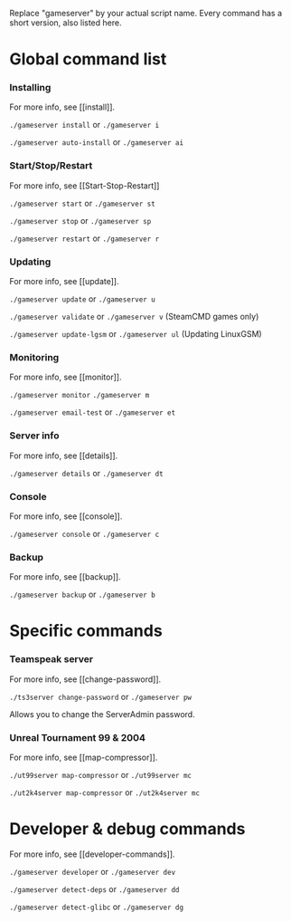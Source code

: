Replace "gameserver" by your actual script name.
Every command has a short version, also listed here.

# Global command list

### Installing

For more info, see [[install]].

`./gameserver install` or `./gameserver i`

`./gameserver auto-install` or `./gameserver ai`


### Start/Stop/Restart

For more info, see [[Start-Stop-Restart]]

`./gameserver start` or `./gameserver st`

`./gameserver stop` or `./gameserver sp`

`./gameserver restart` or `./gameserver r`

### Updating

For more info, see [[update]].

`./gameserver update` or `./gameserver u`

`./gameserver validate` or `./gameserver v` (SteamCMD games only)

`./gameserver update-lgsm` or `./gameserver ul` (Updating LinuxGSM)


### Monitoring

For more info, see [[monitor]].

`./gameserver monitor`
`./gameserver m`

`./gameserver email-test` or `./gameserver et`


### Server info

For more info, see [[details]].

`./gameserver details` or `./gameserver dt`

### Console

For more info, see [[console]].

`./gameserver console` or `./gameserver c`

### Backup

For more info, see [[backup]].

`./gameserver backup` or `./gameserver b`



# Specific commands


### Teamspeak server

For more info, see [[change-password]].

`./ts3server change-password` or `./gameserver pw`

Allows you to change the ServerAdmin password.

### Unreal Tournament 99 & 2004
For more info, see [[map-compressor]].

`./ut99server map-compressor` or `./ut99server mc`

`./ut2k4server map-compressor` or `./ut2k4server mc`

# Developer & debug commands
For more info, see [[developer-commands]].

`./gameserver developer` or `./gameserver dev`

`./gameserver detect-deps` or `./gameserver dd`

`./gameserver detect-glibc` or `./gameserver dg`